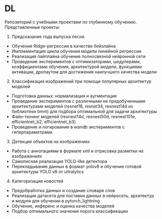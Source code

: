 # DL
Репозиторий с учебными проектами по глубинному обучению. Представленные проекты:
1. Предсказание года выпуска песни
- Обучение Ridge-регрессии в качестве бейзлайна
- Имплементация цикла обучения модели линейной регрессии
- Реализация пайплайна обучения полносвязной нейронной сети
- Проведение экспериментов с оптимизаторами, шедулерами, коэффициентами обучения, архитектурой модели, функциями активации, дропаутом для достижения наилучшего качества модели
2.	Классификация изображений при помощи популярных архитектур моделей
- Подготовка данных: нормализация и аугментация
- Проведение экспериментов с различными не предобученными архитектурами моделей (resnet18, resnet34, resnest14d из библиотеки timm) для подбора оптимальной для задачи архитектуры 
- Файн-тюнинг моделей (resnest14d, resnest50d, resnest101e, efficientnet_b2, efficientnet_b3)
- Проведение и логирование в wandb экспериментов с гиперпараметрами
3.	Детекция объектов на изображениях
- Работа с аннотациями в формате xml и отрисовка разметки на изображениях
- Самописная реализация YOLO-like детектора
- Перекладывание данных в формат yolov8 и обучение готовой архитектуры YOLO v8 от ultralytics
4.	Категоризация новостей
- Предобработка данных и создание словаря слов
- Реализация датасета для поставки данных в нейросеть, архитектур и модуля для обучения в pytorch_lightning
- Обучение, инференс и оценка качества моделей
- Подбор оптимального значения порога классификации
